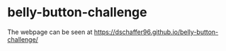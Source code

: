 # belly-button-challenge

The webpage can be seen at https://dschaffer96.github.io/belly-button-challenge/
